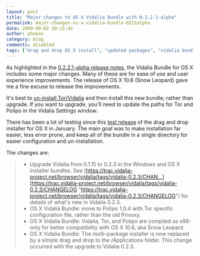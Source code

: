 ```yaml
---
layout: post
title: "Major changes to OS X Vidalia Bundle with 0.2.2.1-alpha"
permalink: major-changes-os-x-vidalia-bundle-0221alpha
date: 2009-09-02 20:15:42
author: phobos
category: blog
comments: disabled
tags: ["drag and drop OS X install", "updated packages", "vidalia bundle"]
---
```


As highlighted in the [0.2.2.1-alpha release notes](http://blog.torproject.org/blog/tor-0221alpha-released), the Vidalia Bundle for OS X includes some major changes. Many of these are for ease of use and user experience improvements. The release of OS X 10.6 (Snow Leopard) gave me a fine excuse to release the improvements.

It's best to [un-install Tor/Vidalia](https://www.torproject.org/docs/tor-doc-osx.html.en#uninstall) and then install this new bundle; rather than upgrade. If you want to upgrade, you'll need to update the paths for Tor and Polipo in the Vidalia Settings window.

There has been a lot of testing since this [test release](http://blog.torproject.org/blog/experimental-os-x-drag-and-drop-vidalia-bundle-installer) of the drag and drop installer for OS X in January. The main goal was to make installation far easier, less error prone, and keep all of the bundle in a single directory for easier configuration and un-installation.

<!-- more -->

The changes are:

> - Upgrade Vidalia from 0.1.15 to 0.2.3 in the Windows and OS X installer bundles. See [https://trac.vidalia-project.net/browser/vidalia/tags/vidalia-0.2.3/CHAN...](https://trac.vidalia-project.net/browser/vidalia/tags/vidalia-0.2.3/CHANGELOG "https://trac.vidalia-project.net/browser/vidalia/tags/vidalia-0.2.3/CHANGELOG") for details of what's new in Vidalia 0.2.3.  
>  - OS X Vidalia Bundle: move to Polipo 1.0.4 with Tor specific configuration file, rather than the old Privoxy.  
>  - OS X Vidalia Bundle: Vidalia, Tor, and Polipo are compiled as x86-only for better compatibility with OS X 10.6, aka Snow Leopard.  
>  - OS X Vidalia Bundle: The multi-package installer is now replaced by a simple drag and drop to the /Applications folder. This change occurred with the upgrade to Vidalia 0.2.3.
